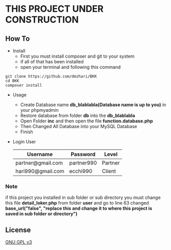 # THIS PROJECT UNDER CONSTRUCTION

## How To

- Install
  - First you must install composer and git to your system
  - if all of that has been installed
  - open your terminal and following this command

```
git clone https://github.com/dmzhari/BKK
cd BKK
composer install
```

- Usage

  - Create Database name **db_blablabla(Database name is up to you)** in your phpmyadmin
  - Restore database from folder **db** into the **db_blablabla**
  - Open Folder **inc** and then open the file **function.database.php**
  - Then Changed All Database into your MySQL Database
  - Finish

- Login User
  <table>
    <thead>
      <tr>
        <th>Username</th>
        <th>Password</th>
        <th>Level</th>
      </tr>
    </thead>
    </tbody>
      <tr>
        <td>partner@gmail.com</td>
        <td>partner990</td>
        <td>Partner</td>
      </tr>
      <tr>
        <td>hari990@gmail.com</td>
        <td>ecchi990</td>
        <td>Client</td>
      </tr>
    </tbody>
  </table>

### Note

if this project you installed in sub folder or sub directory you must change this file <b>detail_loker.php</b> from folder <b>user</b> and go to line 63 changed **base_url("false", "replace this and change it to where this project is saved in sub folder or directory")**

## License

[GNU GPL v3](LICENSE)
